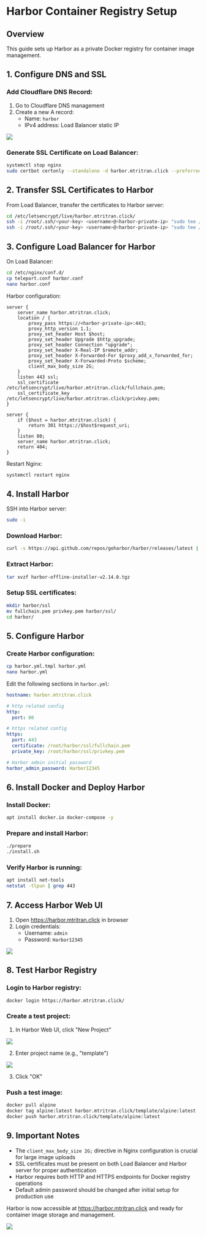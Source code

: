 # Harbor Container Registry Setup

## Overview

This guide sets up Harbor as a private Docker registry for container image management.

## 1. Configure DNS and SSL

### Add Cloudflare DNS Record:
1. Go to Cloudflare DNS management
2. Create a new A record:
   - Name: `harbor`
   - IPv4 address: Load Balancer static IP

![](screenshots/ha1.png)

### Generate SSL Certificate on Load Balancer:

```bash
systemctl stop nginx
sudo certbot certonly --standalone -d harbor.mtritran.click --preferred-challenges http --agree-tos -m <your-email@example.com> --keep-until-expiring
```

## 2. Transfer SSL Certificates to Harbor

From Load Balancer, transfer the certificates to Harbor server:

```bash
cd /etc/letsencrypt/live/harbor.mtritran.click/
ssh -i /root/.ssh/<your-key> <username>@<harbor-private-ip> "sudo tee /root/fullchain.pem > /dev/null" < fullchain.pem
ssh -i /root/.ssh/<your-key> <username>@<harbor-private-ip> "sudo tee /root/privkey.pem > /dev/null" < privkey.pem
```

## 3. Configure Load Balancer for Harbor

On Load Balancer:

```bash
cd /etc/nginx/conf.d/
cp teleport.conf harbor.conf
nano harbor.conf
```

Harbor configuration:
```nginx
server {
    server_name harbor.mtritran.click;
    location / {
        proxy_pass https://<harbor-private-ip>:443;
        proxy_http_version 1.1;
        proxy_set_header Host $host;
        proxy_set_header Upgrade $http_upgrade;
        proxy_set_header Connection "upgrade";
        proxy_set_header X-Real-IP $remote_addr;
        proxy_set_header X-Forwarded-For $proxy_add_x_forwarded_for;
        proxy_set_header X-Forwarded-Proto $scheme;
        client_max_body_size 2G;
    }
    listen 443 ssl;
    ssl_certificate /etc/letsencrypt/live/harbor.mtritran.click/fullchain.pem;
    ssl_certificate_key /etc/letsencrypt/live/harbor.mtritran.click/privkey.pem;
}

server {
    if ($host = harbor.mtritran.click) {
        return 301 https://$host$request_uri;
    }
    listen 80;
    server_name harbor.mtritran.click;
    return 404;
}
```

Restart Nginx:
```bash
systemctl restart nginx
```

## 4. Install Harbor

SSH into Harbor server:

```bash
sudo -i
```

### Download Harbor:
```bash
curl -s https://api.github.com/repos/goharbor/harbor/releases/latest | grep browser_download_url | cut -d '"' -f 4 | grep '.tgz$' | wget -i -
```

### Extract Harbor:
```bash
tar xvzf harbor-offline-installer-v2.14.0.tgz
```

### Setup SSL certificates:
```bash
mkdir harbor/ssl
mv fullchain.pem privkey.pem harbor/ssl/
cd harbor/
```

## 5. Configure Harbor

### Create Harbor configuration:
```bash
cp harbor.yml.tmpl harbor.yml
nano harbor.yml
```

Edit the following sections in `harbor.yml`:

```yaml
hostname: harbor.mtritran.click

# http related config
http:
  port: 80

# https related config  
https:
  port: 443
  certificate: /root/harbor/ssl/fullchain.pem
  private_key: /root/harbor/ssl/privkey.pem

# Harbor admin initial password
harbor_admin_password: Harbor12345
```

## 6. Install Docker and Deploy Harbor

### Install Docker:
```bash
apt install docker.io docker-compose -y
```

### Prepare and install Harbor:
```bash
./prepare
./install.sh
```

### Verify Harbor is running:
```bash
apt install net-tools
netstat -tlpun | grep 443
```

## 7. Access Harbor Web UI

1. Open https://harbor.mtritran.click in browser
2. Login credentials:
   - Username: `admin`
   - Password: `Harbor12345`

![](screenshots/ha2.png)

## 8. Test Harbor Registry

### Login to Harbor registry:
```bash
docker login https://harbor.mtritran.click/
```

### Create a test project:
1. In Harbor Web UI, click "New Project"

![](screenshots/ha3.png)

2. Enter project name (e.g., "template")

![](screenshots/ha4.png)

3. Click "OK"

### Push a test image:
```bash
docker pull alpine
docker tag alpine:latest harbor.mtritran.click/template/alpine:latest
docker push harbor.mtritran.click/template/alpine:latest
```

## 9. Important Notes

- The `client_max_body_size 2G;` directive in Nginx configuration is crucial for large image uploads
- SSL certificates must be present on both Load Balancer and Harbor server for proper authentication
- Harbor requires both HTTP and HTTPS endpoints for Docker registry operations
- Default admin password should be changed after initial setup for production use

Harbor is now accessible at https://harbor.mtritran.click and ready for container image storage and management.

![](screenshots/ha5.png)